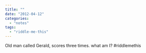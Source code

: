 ```yaml
---
title: ""
date: "2012-04-12"
categories: 
  - "notes"
tags: 
  - "riddle-me-this"
---
```


Old man called Gerald, scores three times. what am I? #riddlemethis
